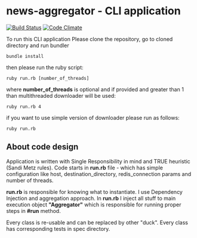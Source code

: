 # news-aggregator - CLI application
[![Build Status](https://travis-ci.org/psagan/news-aggregator.svg?branch=master)](https://travis-ci.org/psagan/news-aggregator) [![Code Climate](https://codeclimate.com/github/psagan/news-aggregator/badges/gpa.svg)](https://codeclimate.com/github/psagan/news-aggregator)

To run this CLI application
Please clone the repository, go to cloned directory and run bundler
```
bundle install
```
then please run the ruby script:
```
ruby run.rb [number_of_threads]
```
where **number_of_threads** is optional and if provided and greater than 1 than multithreaded downloader will be used:
```
ruby run.rb 4
```
if you want to use simple version of downloader please run as follows:
```
ruby run.rb
```  

## About code design
Application is written with Single Responsibility in mind and TRUE heuristic (Sandi Metz rules).
Code starts in **run.rb** file - which has simple configuration like host, destination_directory, redis_connection params and number of threads.

**run.rb** is responsible for knowing what to instantiate. I use Dependency Injection and aggregation approach.
In **run.rb** I inject all stuff to main execution object **"Aggregator"** which is responsible for running proper steps in **#run** method.

Every class is re-usable and can be replaced by other "duck". 
Every class has corresponding tests in spec directory.
